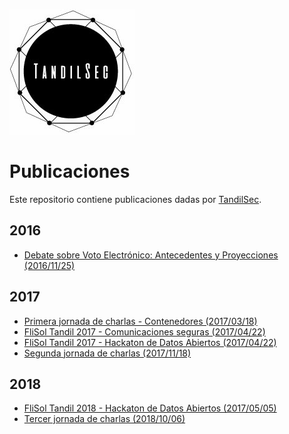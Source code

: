 
[![TandilSec logo](TandilSec-Logo-small.jpg)](https://www.meetup.com/TandilSec/)

# Publicaciones

Este repositorio contiene publicaciones dadas por [TandilSec](https://www.meetup.com/TandilSec/).

## 2016

* [Debate sobre Voto Electrónico: Antecedentes y Proyecciones (2016/11/25)](voto-electronico/README.md)

## 2017

* [Primera jornada de charlas - Contenedores (2017/03/18)](charlas-2017-marzo/README.md)
* [FliSol Tandil 2017 - Comunicaciones seguras (2017/04/22)](comunicaciones-seguras/README.md)
* [FliSol Tandil 2017 - Hackaton de Datos Abiertos (2017/04/22)](https://github.com/TandilSec/hackathon-flisol2017)
* [Segunda jornada de charlas (2017/11/18)](charlas-2017-noviembre/README.md)

## 2018

* [FliSol Tandil 2018 - Hackaton de Datos Abiertos (2017/05/05)](https://github.com/TandilSec/hackathon-flisol2018)
* [Tercer jornada de charlas (2018/10/06)](charlas-2018-octubre/README.md)

